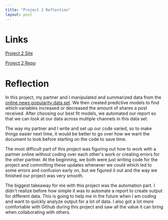 ```yaml
---
title: "Project 2 Reflection"
layout: post
---
```


# Links
[Project 2 Site](https://kafrazi2.github.io/Project-2)

[Project 2 Repo](https://github.com/kafrazi2/Project-2)

# Reflection
In this project, my partner and I manipulated and summarized data from the [online news popularity data set](https://archive.ics.uci.edu/ml/datasets/Online+News+Popularity). We then created predictive models to find which variables increased or decreased the amount of shares a post received. After choosing our best fit models, we automated our report so that we can look at our data across multiple channels in this data set.

The way my partner and I write and set up our code varied, so to make things easier next time, it would be better to go over how we want the document to look before starting on the code to save time. 

The most difficult part of this project was figuring out how to work with a partner online without coding over each other's work or creating errors for the other partner. At the beginning, we both were just writing code for the project and committing these updates whenever we could which led to some errors and confusion early on, but we figured it out and the way we finished our project was very smooth.

The biggest takeaway for me with this project was the automation part. I didn't realize before how simple it was to automate a report to create output for different data. This is going to help me in the future when I am coding and want to quickly analyze output for a lot of data.
I also got a lot more comfortable with Github during this project and saw all the value it can bring when collaborating with others. 
